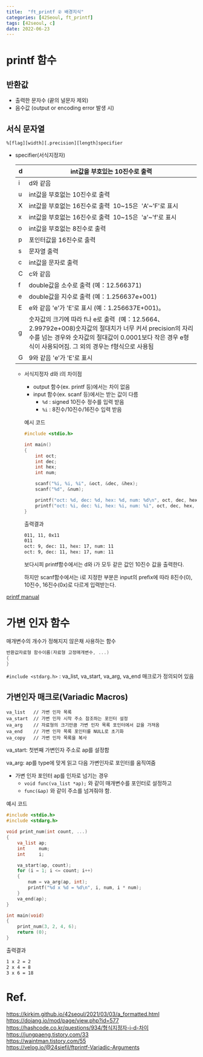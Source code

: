 ```yaml
---
title:  "ft_printf ② 배경지식"
categories: [42Seoul, ft_printf]
tags: [42seoul, c]
date: 2022-06-23
---
```


# printf 함수

## 반환값

- 출력한 문자수 (끝의 널문자 제외)
- 음수값 (output or encoding error 발생 시)

## 서식 문자열

`%[flag][width][.precision][length]specifier`

- specifier(서식지정자)
    
    
    | d | int값을 부호있는 10진수로 출력 |
    | --- | --- |
    | i | d와 같음 |
    | u | int값을 부호없는 10진수로 출력 |
    | X | int값을 부호없는 16진수로 출력  10~15은  'A'~'F'로 표시 |
    | x | int값을 부호없는 16진수로 출력  10~15은  'a'~'f'로 표시 |
    | o | int값을 부호없는 8진수로 출력 |
    | p | 포인터값을 16진수로 출력 |
    | s | 문자열 출력 |
    | c | int값을 문자로 출력 |
    | C | c와 같음 |
    | f | double값을 소수로 출력 (예：12.566371) |
    | e | double값을 지수로 출력 (예：1.256637e+001) |
    | E | e와 같음 'e'가 'E'로 표시 (예：1.256637E+001)。 |
    | g | 숫자값의 크기에 따라 f나 e로 출력  (예：12.5664、2.99792e+008)숫자값의 절대치가 너무 커서 precision의 자리수를 넘는 경우와 숫자값의 절대값이 0.0001보다 작은 경우 e형식이 사용되어짐. 그 외의 경우는 f형식으로 사용됨 |
    | G | 9와 같음 'e'가 'E'로 표시 |
    - 서식지정자 d와 i의 차이점
        - output 함수(ex. printf 등)에서는 차이 없음
        - input 함수(ex. scanf 등)에서는 받는 값이 다름
            - `%d` : signed 10진수 정수를 입력 받음
            - `%i` : 8진수/10진수/16진수 입력 받음
        
        예시 코드
        
        ```c
        #include <stdio.h>
        
        int main()
        {
        	int oct;
        	int dec;
        	int hex;
        	int num;
        
        	scanf("%i, %i, %i", &oct, &dec, &hex);
        	scanf("%d", &num);
        
        	printf("oct: %d, dec: %d, hex: %d, num: %d\n", oct, dec, hex, num);
        	printf("oct: %i, dec: %i, hex: %i, num: %i", oct, dec, hex, num);
        }
        ```
        
        출력결과
        
        ```bash
        011, 11, 0x11
        011
        oct: 9, dec: 11, hex: 17, num: 11
        oct: 9, dec: 11, hex: 17, num: 11
        ```
        
        보다시피 printf함수에서는 d와 i가 모두 같은 값인 10진수 값을 출력한다.
        
        하지만 scanf함수에서는 i로 지정한 부분은 input의 prefix에 따라 8진수(0), 10진수, 16진수(0x)로 다르게 입력받는다.
        
[printf manual](https://23tae.github.io/posts/printf-manual/)

# 가변 인자 함수

매개변수의 개수가 정해지지 않은채 사용하는 함수

```c
반환값자료형 함수이름(자료형 고정매개변수, ...)
{
}
```

`#include <stdarg.h>` : va_list, va_start, va_arg, va_end 매크로가 정의되어 있음

## 가변인자 매크로(Variadic Macros)

```
va_list   // 가변 인자 목록
va_start  // 가변 인자 시작 주소 참조하는 포인터 설정
va_arg    // 자료형의 크기만큼 가변 인자 목록 포인터에서 값을 가져옴
va_end    // 가변 인자 목록 포인터를 NULL로 초기화
va_copy   // 가변 인자 목록을 복사
```

va_start: 첫번째 가변인자 주소로 ap를 설정함

va_arg: ap를 type에 맞게 읽고 다음 가변인자로 포인터를 움직여줌

- 가변 인자 포인터 ap를 인자로 넘기는 경우
    - `void func(va_list *ap);` 와 같이 매개변수를 포인터로 설정하고
    - `func(&ap)` 와 같이 주소를 넘겨줘야 함.

예시 코드

```c
#include <stdio.h>
#include <stdarg.h>

void print_num(int count, ...)
{
    va_list ap;
	int		num;
	int		i;

    va_start(ap, count);
    for (i = 1; i <= count; i++)
    {
        num = va_arg(ap, int);
		printf("%d x %d = %d\n", i, num, i * num);
    }
    va_end(ap);
}

int main(void)
{
    print_num(3, 2, 4, 6);
    return (0);
}
```

출력결과

```bash
1 x 2 = 2
2 x 4 = 8
3 x 6 = 18
```

# Ref.
<https://kirkim.github.io/42seoul/2021/03/03/a_formatted.html>  
<https://dojang.io/mod/page/view.php?id=577>  
<https://hashcode.co.kr/questions/934/형식지정자-i-d-차이>  
<https://jungpaeng.tistory.com/33>  
<https://waintman.tistory.com/55>  
<https://velog.io/@24siefil/ftprintf-Variadic-Arguments>  